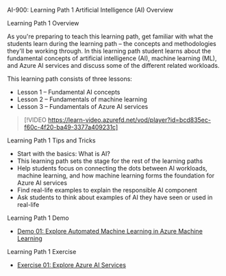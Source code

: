 

AI-900: Learning Path 1 Artificial Intelligence (AI) Overview

Learning Path 1 Overview

As you're preparing to teach this learning path, get familiar with what the students learn during the learning path – the concepts and methodologies they'll be working through. In this learning path student learns about the fundamental concepts of artificial intelligence (AI), machine learning (ML), and Azure AI services and discuss some of the different related workloads. 

This learning path consists of three lessons:

- Lesson 1 – Fundamental AI concepts
- Lesson 2 – Fundamentals of machine learning
- Lesson 3 – Fundamentals of Azure AI services
 

> [!VIDEO https://learn-video.azurefd.net/vod/player?id=bcd835ec-f60c-4f20-ba49-3377a409231c] 

Learning Path 1 Tips and Tricks

- Start with the basics: What is AI?
- This learning path sets the stage for the rest of the learning paths
- Help students focus on connecting the dots between AI workloads, machine learning, and how machine learning forms the foundation for Azure AI services
- Find real-life examples to explain the responsible AI component
- Ask students to think about examples of AI they have seen or used in real-life

Learning Path 1 Demo
- [Demo 01: Explore Automated Machine Learning in Azure Machine Learning](https://aka.ms/ai900-auto-ml)

Learning Path 1 Exercise
- [Exercise 01: Explore Azure AI Services](https://aka.ms/ai900-azure-ai-services)